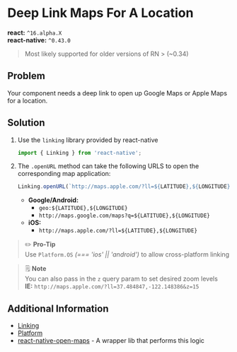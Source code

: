 # Deep Link Maps For A Location
**react:** `^16.alpha.X` <br>
**react-native:** `^0.43.0`

> Most likely supported for older versions of RN > (~0.34)

## Problem
Your component needs a deep link to open up Google Maps or Apple Maps for a location.

## Solution
1. Use the `linking` library provided by react-native    
   ```jsx
   import { Linking } from 'react-native';
   ```
2. The `.openURL` method can take the following URLS to open the corresponding map application:
    ```jsx
   Linking.openURL(`http://maps.apple.com/?ll=${LATITUDE},${LONGITUDE}`)
   ```
   
    - **Google/Android:**    
       - `geo:${LATITUDE},${LONGITUDE}`    
       - `http://maps.google.com/maps?q=${LATITUDE},${LONGITUDE}`
    - **iOS:**    
       - `http://maps.apple.com/?ll=${LATITUDE},${LONGITUDE}`

> ✏️ **Pro-Tip**    
> Use `Platform.OS` *(=== 'ios' || 'android')* to allow cross-platform linking

> 🗒 **Note**    
> You can also pass in the `z` query param to set desired zoom levels    
> **IE:** `http://maps.apple.com/?ll=37.484847,-122.148386&z=15`

## Additional Information
- [Linking](https://facebook.github.io/react-native/docs/linking.html)
- [Platform](https://facebook.github.io/react-native/docs/platform-specific-code.html)
- [react-native-open-maps](https://github.com/brh55/react-native-open-maps) - A wrapper lib that performs this logic
